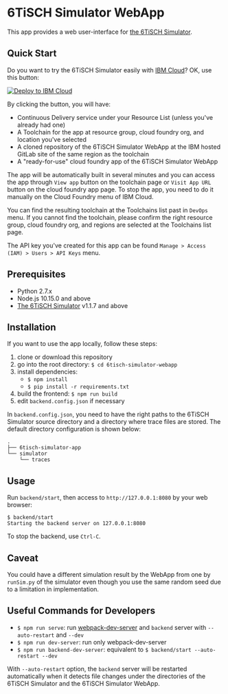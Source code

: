# 6TiSCH Simulator WebApp

This app provides a web user-interface for [the 6TiSCH
Simulator](https://bitbucket.org/6tisch/simulator/src).


## Quick Start

Do you want to try the 6TiSCH Simulator easily with [IBM
Cloud](https://www.ibm.com/cloud/)? OK, use this button:

[![Deploy to IBM
Cloud](https://cloud.ibm.com/devops/setup/deploy/button.png)](https://cloud.ibm.com/devops/setup/deploy?repository=https://gitlab.inria.fr/ytanaka/6tisch-simulator-webapp&branch=master)

By clicking the button, you will have:

* Continuous Delivery service under your Resource List (unless you've
  already had one)
* A Toolchain for the app at resource group, cloud foundry org, and
  location you've selected
* A cloned repository of the 6TiSCH Simulator WebApp at the IBM hosted
  GitLab site of the same region as the toolchain
* A "ready-for-use" cloud foundry app of the 6TiSCH Simulator WebApp

The app will be automatically built in several minutes and you can
access the app through `View app` button on the toolchain page or
`Visit App URL` button on the cloud foundry app page. To stop the app,
you need to do it manually on the Cloud Foundry menu of IBM Cloud.

You can find the resulting toolchain at the Toolchains list past in
`DevOps` menu. If you cannot find the toolchain, please confirm the
right resource group, cloud foundry org, and regions are selected at
the Toolchains list page.

The API key you've created for this app can be found `Manage > Access
(IAM) > Users > API Keys` menu.


## Prerequisites

* Python 2.7.x
* Node.js 10.15.0 and above
* [The 6TiSCH Simulator](https://bitbucket.org/6tisch/simulator/src) v1.1.7 and above


## Installation

If you want to use the app locally, follow these steps:

1. clone or download this repository
1. go into the root directory: `$ cd 6tisch-simulator-webapp`
1. install dependencies:
    * `$ npm install`
    * `$ pip install -r requirements.txt`
1. build the frontend: `$ npm run build`
1. edit `backend.config.json` if necessary

In `backend.config.json`, you need to have the right paths to the
6TiSCH Simulator source directory and a directory where trace files
are stored. The default directory configuration is shown below:

```
.
├── 6tisch-simulator-app
└── simulator
    └── traces
```


## Usage

Run `backend/start`, then access to `http://127.0.0.1:8080` by your
web browser:

```
$ backend/start
Starting the backend server on 127.0.0.1:8080
```

To stop the backend, use `Ctrl-C`.


## Caveat

You could have a different simulation result by the WebApp from one by
`runSim.py` of the simulator even though you use the same random seed
due to a limitation in implementation.


## Useful Commands for Developers

* `$ npm run serve`: run
  [webpack-dev-server](https://github.com/webpack/webpack-dev-server)
  and `backend` server with `--auto-restart` and `--dev`
* `$ npm run dev-server`: run only webpack-dev-server
* `$ npm run backend-dev-server`: equivalent to `$ backend/start --auto-restart --dev`

With `--auto-restart` option, the `backend` server will be restarted
automatically when it detects file changes under the directories of
the 6TiSCH Simulator and the 6TiSCH Simulator WebApp.

